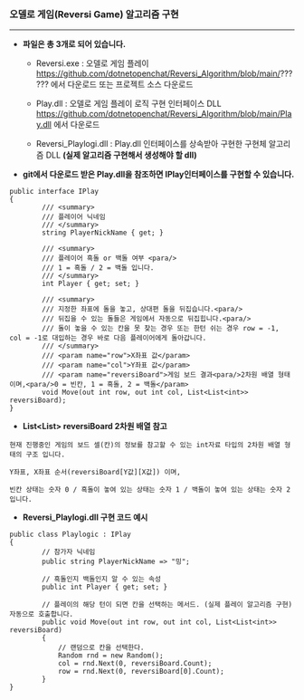 ### **오델로 게임(Reversi Game) 알고리즘 구현**

***
* **파일은 총 3개로 되어 있습니다.**
  - Reversi.exe : 오델로 게임 플레이  
  https://github.com/dotnetopenchat/Reversi_Algorithm/blob/main/?????? 에서 다운로드 또는 프로젝트 소스 다운로드
  
  - Play.dll : 오델로 게임 플레이 로직 구현 인터페이스 DLL
  https://github.com/dotnetopenchat/Reversi_Algorithm/blob/main/Play.dll 에서 다운로드
  
  - Reversi_Playlogi.dll : Play.dll 인터페이스를 상속받아 구현한 구현체 알고리즘 DLL
  **(실제 알고리즘 구현해서 생성해야 할 dll)**

* **git에서 다운로드 받은 Play.dll을 참조하면 IPlay인터페이스를 구현할 수 있습니다.**


```
public interface IPlay
{
        /// <summary>
        /// 플레이어 닉네임
        /// </summary>
        string PlayerNickName { get; }

        /// <summary>
        /// 플레이어 흑돌 or 백돌 여부 <para/>
        /// 1 = 흑돌 / 2 = 백돌 입니다.
        /// </summary>
        int Player { get; set; }

        /// <summary>
        /// 지정한 좌표에 돌을 놓고, 상대편 돌을 뒤집습니다.<para/>
        /// 뒤집을 수 있는 돌들은 게임에서 자동으로 뒤집힙니다.<para/>
        /// 돌이 놓을 수 있는 칸을 못 찾는 경우 또는 한턴 쉬는 경우 row = -1, col = -1로 대입하는 경우 바로 다음 플레이어에게 돌아갑니다.
        /// </summary>
        /// <param name="row">X좌표 값</param>
        /// <param name="col">Y좌표 값</param>
        /// <param name="reversiBoard">게임 보드 결과<para/>2차원 배열 형태이며,<para/>0 = 빈칸, 1 = 흑돌, 2 = 백돌</param>
        void Move(out int row, out int col, List<List<int>> reversiBoard);
}
```


* **List<List<int>> reversiBoard 2차원 배열 참고**

```
현재 진행중인 게임의 보드 셀(칸)의 정보를 참고할 수 있는 int자료 타입의 2차원 배열 형태의 구조 입니다.

Y좌표, X좌표 순서(reversiBoard[Y값][X값]) 이며,

빈칸 상태는 숫자 0 / 흑돌이 놓여 있는 상태는 숫자 1 / 백돌이 놓여 있는 상태는 숫자 2 입니다.
```

* **Reversi_Playlogi.dll 구현 코드 예시**

```
public class Playlogic : IPlay
{
        // 참가자 닉네임
        public string PlayerNickName => "밍";

        // 흑돌인지 백돌인지 알 수 있는 속성
        public int Player { get; set; }

        // 플레이의 해당 턴이 되면 칸을 선택하는 메서드. (실제 플레이 알고리즘 구현) 자동으로 호출합니다.
        public void Move(out int row, out int col, List<List<int>> reversiBoard)
        {
            // 랜덤으로 칸을 선택한다.
            Random rnd = new Random();
            col = rnd.Next(0, reversiBoard.Count);
            row = rnd.Next(0, reversiBoard[0].Count);
        }
}
```

